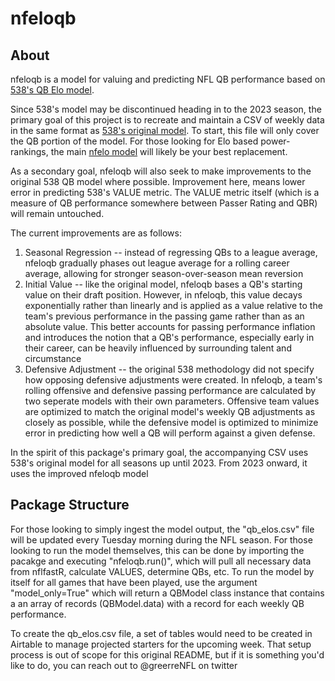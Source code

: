 # nfeloqb

## About
nfeloqb is a model for valuing and predicting NFL QB performance based on [538's QB Elo model](https://fivethirtyeight.com/methodology/how-our-nfl-predictions-work/).

Since 538's model may be discontinued heading in to the 2023 season, the primary goal of this project is to recreate and maintain a CSV of weekly data in the same format as [538's original model](https://projects.fivethirtyeight.com/nfl-api/nfl_elo.csv). To start, this file will only cover the QB portion of the model. For those looking for Elo based power-rankings, the main [nfelo model](https://www.nfeloapp.com/nfl-power-ratings/) will likely be your best replacement.

As a secondary goal, nfeloqb will also seek to make improvements to the original 538 QB model where possible. Improvement here, means lower error in predicting 538's VALUE metric. The VALUE metric itself (which is a measure of QB performance somewhere between Passer Rating and QBR) will remain untouched.

The current improvements are as follows:
1) Seasonal Regression -- instead of regressing QBs to a league average, nfeloqb gradually phases out league average for a rolling career average, allowing for stronger season-over-season mean reversion
2) Initial Value -- like the original model, nfeloqb bases a QB's starting value on their draft position. However, in nfeloqb, this value decays exponentially rather than linearly and is applied as a value relative to the team's previous performance in the passing game rather than as an absolute value. This better accounts for passing performance inflation and introduces the notion that a QB's performance, especially early in their career, can be heavily influenced by surrounding talent and circumstance
3) Defensive Adjustment -- the original 538 methodology did not specify how opposing defensive adjustments were created. In nfeloqb, a team's rolling offensive and defensive passing performance are calculated by two seperate models with their own parameters. Offensive team values are optimized to match the original model's weekly QB adjustments as closely as possible, while the defensive model is optimized to minimize error in predicting how well a QB will perform against a given defense.

In the spirit of this package's primary goal, the accompanying CSV uses 538's original model for all seasons up until 2023. From 2023 onward, it uses the improved nfeloqb model

## Package Structure
For those looking to simply ingest the model output, the "qb_elos.csv" file will be updated every Tuesday morning during the NFL season. For those looking to run the model themselves, this can be done by importing the pacakge and executing "nfeloqb.run()", which will pull all necessary data from nflfastR, calculate VALUES, determine QBs, etc. To run the model by itself for all games that have been played, use the argument "model_only=True" which will return a QBModel class instance that contains a an array of records (QBModel.data) with a record for each weekly QB performance.

To create the qb_elos.csv file, a set of tables would need to be created in Airtable to manage projected starters for the upcoming week. That setup process is out of scope for this original README, but if it is something you'd like to do, you can reach out to @greerreNFL on twitter

